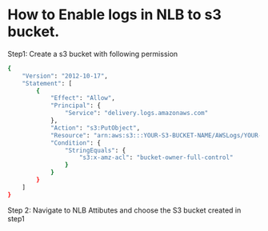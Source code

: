 # How to Enable logs in NLB to s3 bucket.

Step1: Create a s3 bucket with following permission
```bash
{
    "Version": "2012-10-17",
    "Statement": [
        {
            "Effect": "Allow",
            "Principal": {
                "Service": "delivery.logs.amazonaws.com"
            },
            "Action": "s3:PutObject",
            "Resource": "arn:aws:s3:::YOUR-S3-BUCKET-NAME/AWSLogs/YOUR-ACCOUNT-ID-HERE/*",
            "Condition": {
                "StringEquals": {
                    "s3:x-amz-acl": "bucket-owner-full-control"
                }
            }
        }
    ]
}
``` 

Step 2: Navigate to NLB Attibutes and choose the S3 bucket created in step1
